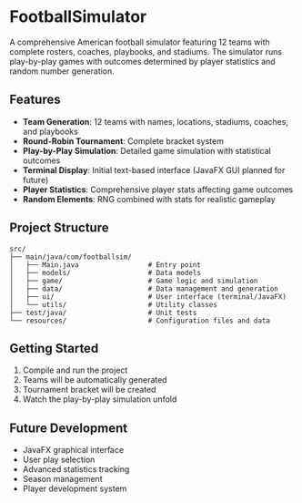 # FootballSimulator

A comprehensive American football simulator featuring 12 teams with complete rosters, coaches, playbooks, and stadiums. The simulator runs play-by-play games with outcomes determined by player statistics and random number generation.

## Features

- **Team Generation**: 12 teams with names, locations, stadiums, coaches, and playbooks
- **Round-Robin Tournament**: Complete bracket system
- **Play-by-Play Simulation**: Detailed game simulation with statistical outcomes
- **Terminal Display**: Initial text-based interface (JavaFX GUI planned for future)
- **Player Statistics**: Comprehensive player stats affecting game outcomes
- **Random Elements**: RNG combined with stats for realistic gameplay

## Project Structure

```
src/
├── main/java/com/footballsim/
│   ├── Main.java                 # Entry point
│   ├── models/                   # Data models
│   ├── game/                     # Game logic and simulation
│   ├── data/                     # Data management and generation
│   ├── ui/                       # User interface (terminal/JavaFX)
│   └── utils/                    # Utility classes
├── test/java/                    # Unit tests
└── resources/                    # Configuration files and data
```

## Getting Started

1. Compile and run the project
2. Teams will be automatically generated
3. Tournament bracket will be created
4. Watch the play-by-play simulation unfold

## Future Development

- JavaFX graphical interface
- User play selection
- Advanced statistics tracking
- Season management
- Player development system

